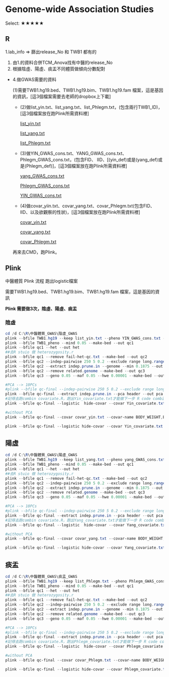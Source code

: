 # Genome-wide Association Studies

Select: ★★★★★

## R

1.lab_info ⇒ 篩出release_No 和 TWB1 都有的

1. 由1.的資料合併TCM_Anova找有中醫的release_No
2. 根據陰虛、陽虛、痰盂不同體質做傾向分數配對
- 4.做GWAS需要的資料
    
    (1)需要TWB1.hg19.bed、TWB1.hg19.bim、TWB1.hg19.fam 檔案，這是基因的資訊，[這3個檔案需要去老師的dropbox上下載]
    
    - (2)做list_yin.txt、list_yang.txt、list_Phlegm.txt，(包含兩行TWB1_ID)，[這3個檔案放在跑Plink所需資料裡]
        
        [list_yin.txt](Genome-wide%20Association%20Studies%203dfabf94d5ce44e4be8ab0e8d02c8ecc/list_yin.txt)
        
        [list_yang.txt](Genome-wide%20Association%20Studies%203dfabf94d5ce44e4be8ab0e8d02c8ecc/list_yang.txt)
        
        [list_Phlegm.txt](Genome-wide%20Association%20Studies%203dfabf94d5ce44e4be8ab0e8d02c8ecc/list_Phlegm.txt)
        
    - (3)做YIN_GWAS_cons.txt、YANG_GWAS_cons.txt、Phlegm_GWAS_cons.txt，(包含FID、	IID、[(yin_def)或是(yang_def)或是(Phlegm_def)]，[這3個檔案放在跑Plink所需資料裡]
        
        [yang_GWAS_cons.txt](Genome-wide%20Association%20Studies%203dfabf94d5ce44e4be8ab0e8d02c8ecc/yang_GWAS_cons.txt)
        
        [Phlegm_GWAS_cons.txt](Genome-wide%20Association%20Studies%203dfabf94d5ce44e4be8ab0e8d02c8ecc/Phlegm_GWAS_cons.txt)
        
        [YIN_GWAS_cons.txt](Genome-wide%20Association%20Studies%203dfabf94d5ce44e4be8ab0e8d02c8ecc/YIN_GWAS_cons.txt)
        
    - (4)做covar_yiin.txt、covar_yang.txt、covar_Phlegm.txt(包含FID、IID、以及欲觀察的性狀)，[這3個檔案放在跑Plink所需資料裡]
        
        [covar_yin.txt](Genome-wide%20Association%20Studies%203dfabf94d5ce44e4be8ab0e8d02c8ecc/covar_yin.txt)
        
        [covar_yang.txt](Genome-wide%20Association%20Studies%203dfabf94d5ce44e4be8ab0e8d02c8ecc/covar_yang.txt)
        
        [covar_Phlegm.txt](Genome-wide%20Association%20Studies%203dfabf94d5ce44e4be8ab0e8d02c8ecc/covar_Phlegm.txt)
        
    
    再來去CMD，跑Plink。
    

## Plink

中醫體質 Plink 流程  跑出logistic檔案

需要TWB1.hg19.bed、TWB1.hg19.bim、TWB1.hg19.fam 檔案，這是基因的資訊

**Plink 需要做3次，陰虛、陽虛、痰盂**

### 陰虛

```powershell
cd /d C:\R\中醫體質_GWAS\陰虛_GWAS
plink --bfile TWB1.hg19 --keep list_yin.txt --pheno YIN_GWAS_cons.txt --pheno-name Yin_def --make-bed --out TWB1_pheno
plink --bfile TWB1_pheno --mind 0.05 --make-bed --out qc1
plink --bfile qc1 --het --out het
##去R stuio 做 heterozygosity.r
plink --bfile qc1 --remove fail-het-qc.txt --make-bed --out qc2
plink --bfile qc2 --indep-pairwise 250 5 0.2 --exclude range long.range.LD.region.txt --out indep
plink --bfile qc2 --extract indep.prune.in --genome --min 0.1875 --out related  #take long time
plink --bfile qc2 --remove related.genome --make-bed --out qc3
plink --bfile qc3 --geno 0.05 --maf 0.05 --hwe 0.00001 --make-bed --out qc-final

#PCA --> 10PCs
#plink --bfile qc-final --indep-pairwise 250 5 0.2 --exclude range long.range.LD.region.txt --out indep
plink --bfile qc-final --extract indep.prune.in --pca header --out pca
#記得去跑combin covariate.R，跑出Yin_covariate.txt才能做下一步 R code combin covariate and 10 PCs (combin_PCA.R --> cons_covariate.txt)
plink --bfile qc-final --logistic  hide-covar --covar Yin_covariate.txt --covar-name BODY_WEIGHT,BMI,BODY_FAT_RATE,BODY_WAISTLINE,BODY_BUTTOCKS,WHR,CREATININE,URIC_ACID,PC1-PC10 --out GWAS_PCA_Yin

#without PCA
plink --bfile qc-final --covar covar_yin.txt --covar-name BODY_WEIGHT,BMI,BODY_FAT_RATE,BODY_WAISTLINE,BODY_BUTTOCKS,WHR,CREATININE,URIC_ACID --logistic --out GWAS_Yin

plink --bfile qc-final --logistic hide-covar --covar Yin_covariate.txt --covar-name BODY_WEIGHT,BMI,BODY_FAT_RATE,BODY_WAISTLINE,BODY_BUTTOCKS,WHR,CREATININE,URIC_ACID,PC1-PC10 --out Yin_def_result
```

## 陽虛

```powershell
cd /d C:\R\中醫體質_GWAS\陽虛_GWAS
plink --bfile TWB1.hg19 --keep list_yang.txt --pheno yang_GWAS_cons.txt --pheno-name Yang_def --make-bed --out TWB1_pheno
plink --bfile TWB1_pheno --mind 0.05 --make-bed --out qc1
plink --bfile qc1 --het --out het
##去R stuio 做 heterozygosity.r
plink --bfile qc1 --remove fail-het-qc.txt --make-bed --out qc2
plink --bfile qc2 --indep-pairwise 250 5 0.2 --exclude range long.range.LD.region.txt --out indep
plink --bfile qc2 --extract indep.prune.in --genome --min 0.1875 --out related  #take long time
plink --bfile qc2 --remove related.genome --make-bed --out qc3
plink --bfile qc3 --geno 0.05 --maf 0.05 --hwe 0.00001 --make-bed --out qc-final

#PCA --> 10PCs
#plink --bfile qc-final --indep-pairwise 250 5 0.2 --exclude range long.range.LD.region.txt --out indep
plink --bfile qc-final --extract indep.prune.in --pca header --out pca
#記得去跑combin covariate.R，跑出Yang_covariate.txt才能做下一步 R code combin covariate and 10 PCs (combin_PCA.R --> cons_covariate.txt)
plink --bfile qc-final --logistic  hide-covar --covar Yang_covariate.txt --covar-name BODY_WEIGHT,BMI,BODY_FAT_RATE,BODY_WAISTLINE,BODY_BUTTOCKS,WHR,CREATININE,URIC_ACID,PC1-PC10 --out GWAS_PCA_Yang

#without PCA
plink --bfile qc-final --covar covar_yang.txt --covar-name BODY_WEIGHT,BMI,BODY_FAT_RATE,BODY_WAISTLINE,BODY_BUTTOCKS,WHR,CREATININE,URIC_ACID --logistic --out GWAS_Yang

plink --bfile qc-final --logistic hide-covar --covar Yang_covariate.txt --covar-name BODY_WEIGHT,BMI,BODY_FAT_RATE,BODY_WAISTLINE,BODY_BUTTOCKS,WHR,CREATININE,URIC_ACID,PC1-PC10 --out Yang_def_result
```

## 痰盂

```powershell
cd /d C:\R\中醫體質_GWAS\痰盂_GWAS
plink --bfile TWB1.hg19 --keep list_Phlegm.txt --pheno Phlegm_GWAS_cons.txt --pheno-name Phlegm_def --make-bed --out TWB1_pheno
plink --bfile TWB1_pheno --mind 0.05 --make-bed --out qc1
plink --bfile qc1 --het --out het
##去R stuio 做 heterozygosity.r
plink --bfile qc1 --remove fail-het-qc.txt --make-bed --out qc2
plink --bfile qc2 --indep-pairwise 250 5 0.2 --exclude range long.range.LD.region.txt --out indep
plink --bfile qc2 --extract indep.prune.in --genome --min 0.1875 --out related  #take long time
plink --bfile qc2 --remove related.genome --make-bed --out qc3
plink --bfile qc3 --geno 0.05 --maf 0.05 --hwe 0.00001 --make-bed --out qc-final

#PCA --> 10PCs
#plink --bfile qc-final --indep-pairwise 250 5 0.2 --exclude range long.range.LD.region.txt --out indep
plink --bfile qc-final --extract indep.prune.in --pca header --out pca
#記得去跑combin covariate.R，跑出Phlegm_covariate.txt才能做下一步 R code combin covariate and 10 PCs (combin_PCA.R --> cons_covariate.txt)
plink --bfile qc-final --logistic  hide-covar --covar Phlegm_covariate.txt --covar-name BODY_WEIGHT,BMI,BODY_FAT_RATE,BODY_WAISTLINE,BODY_BUTTOCKS,WHR,CREATININE,URIC_ACID,PC1-PC10 --out GWAS_PCA_Phlegm

#without PCA
plink --bfile qc-final --covar covar_Phlegm.txt --covar-name BODY_WEIGHT,BMI,BODY_FAT_RATE,BODY_WAISTLINE,BODY_BUTTOCKS,WHR,CREATININE,URIC_ACID --logistic --out GWAS_Phlegm

plink --bfile qc-final --logistic hide-covar --covar Phlegm_covariate.txt --covar-name BODY_WEIGHT,BMI,BODY_FAT_RATE,BODY_WAISTLINE,BODY_BUTTOCKS,WHR,CREATININE,URIC_ACID,PC1-PC10 --out Phlegm_def_result
```
